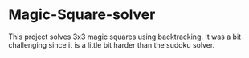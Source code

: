 # Magic-Square-solver
This project solves 3x3 magic squares using backtracking. It was a bit challenging since it is a little bit harder than the sudoku solver. 
